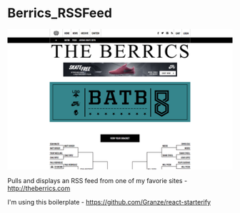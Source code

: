 # Berrics_RSSFeed
![](https://github.com/jeongl/Berrics_RSSFeed/blob/master/src/pics/berrics.png)

Pulls and displays an RSS feed from one of my favorie sites - http://theberrics.com

I'm using this boilerplate - https://github.com/Granze/react-starterify
